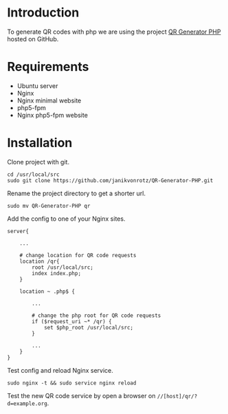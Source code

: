 # Introduction

To generate QR codes with php we are using the project [QR Generator PHP](https://github.com/janikvonrotz/QR-Generator-PHP) hosted on GitHub.

# Requirements

* Ubuntu server
* Nginx
* Nginx minimal website
* php5-fpm
* Nginx php5-fpm website

# Installation

Clone project with git.

    cd /usr/local/src
    sudo git clone https://github.com/janikvonrotz/QR-Generator-PHP.git

Rename the project directory to get a shorter url.

    sudo mv QR-Generator-PHP qr

Add the config to one of your Nginx sites.


```
server{
    
    ...
    
    # change location for QR code requests
    location /qr{
        root /usr/local/src;
        index index.php;
    }
    
    location ~ .php$ {
        
        ...
        
        # change the php root for QR code requests
        if ($request_uri ~* /qr) {
            set $php_root /usr/local/src;
        }
        
        ...
    }
}
```

Test config and reload Nginx service.

    sudo nginx -t && sudo service nginx reload

Test the new QR code service by open a browser on `//[host]/qr/?d=example.org`.